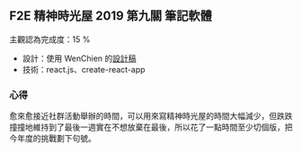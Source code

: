 ## F2E 精神時光屋 2019 第九關 筆記軟體

主觀認為完成度：15 %

- 設計：使用 WenChien 的[設計稿](https://challenge.thef2e.com/user/991?schedule=4310#works-4310)
- 技術：react.js、create-react-app

### 心得

愈來愈接近社群活動舉辦的時間，可以用來寫精神時光屋的時間大幅減少，但跌跌撞撞地維持到了最後一週實在不想放棄在最後，所以花了一點時間至少切個版，把今年度的挑戰劃下句號。